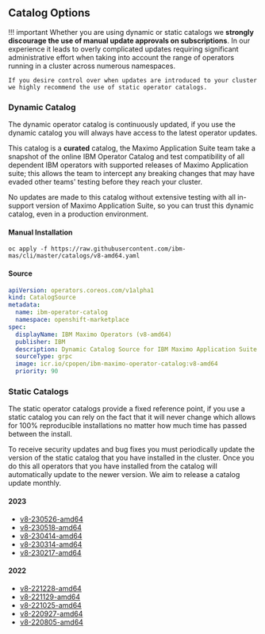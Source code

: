 Catalog Options
-------------------------------------------------------------------------------

!!! important
    Whether you are using dynamic or static catalogs we **strongly discourage the use of manual update approvals on subscriptions**.  In our experience it leads to overly complicated updates requiring significant administrative effort when taking into account the range of operators running in a cluster across numerous namespaces.

    If you desire control over when updates are introduced to your cluster we highly recommend the use of static operator catalogs.

### Dynamic Catalog
The dynamic operator catalog is continuously updated, if you use the dynamic catalog you will always have access to the latest operator updates.

This catalog is a **curated** catalog, the Maximo Application Suite team take a snapshot of the online IBM Operator Catalog and test compatibility of all dependent IBM operators with supported releases of Maximo Application suite; this allows the team to intercept any breaking changes that may have evaded other teams' testing before they reach your cluster.

No updates are made to this catalog without extensive testing with all in-support version of Maximo Application Suite, so you can trust this dynamic catalog, even in a production environment.

#### Manual Installation
`oc apply -f https://raw.githubusercontent.com/ibm-mas/cli/master/catalogs/v8-amd64.yaml`

#### Source
```yaml
apiVersion: operators.coreos.com/v1alpha1
kind: CatalogSource
metadata:
  name: ibm-operator-catalog
  namespace: openshift-marketplace
spec:
  displayName: IBM Maximo Operators (v8-amd64)
  publisher: IBM
  description: Dynamic Catalog Source for IBM Maximo Application Suite
  sourceType: grpc
  image: icr.io/cpopen/ibm-maximo-operator-catalog:v8-amd64
  priority: 90
```

### Static Catalogs
The static operator catalogs provide a fixed reference point, if you use a static catalog you can rely on the fact that it will never change which allows for 100% reproducible installations no matter how much time has passed between the install.

To receive security updates and bug fixes you must periodically update the version of the static catalog that you have installed in the cluster.  Once you do this all operators that you have installed from the catalog will automatically update to the newer version.  We aim to release a catalog update monthly.

#### 2023
- [v8-230526-amd64](v8-230526-amd64.md)
- [v8-230518-amd64](v8-230518-amd64.md)
- [v8-230414-amd64](v8-230414-amd64.md)
- [v8-230314-amd64](v8-230314-amd64.md)
- [v8-230217-amd64](v8-230217-amd64.md)

#### 2022
- [v8-221228-amd64](v8-221228-amd64.md)
- [v8-221129-amd64](v8-221129-amd64.md)
- [v8-221025-amd64](v8-221025-amd64.md)
- [v8-220927-amd64](v8-220927-amd64.md)
- [v8-220805-amd64](v8-220805-amd64.md)
